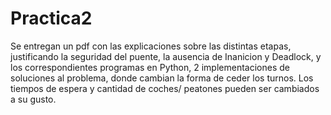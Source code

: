 # Practica2
Se entregan un pdf con las explicaciones sobre las distintas etapas, justificando la seguridad del puente, la ausencia de Inanicion y Deadlock, y los correspondientes programas en Python, 2 implementaciones de soluciones al problema, donde cambian la forma de ceder los turnos. Los tiempos de espera y cantidad de coches/ peatones pueden ser cambiados a su gusto.
